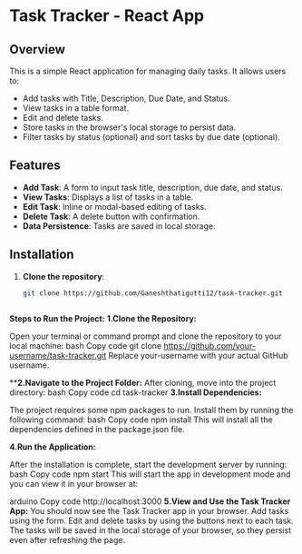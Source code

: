 # Task Tracker - React App

## Overview
This is a simple React application for managing daily tasks. It allows users to:
- Add tasks with Title, Description, Due Date, and Status.
- View tasks in a table format.
- Edit and delete tasks.
- Store tasks in the browser's local storage to persist data.
- Filter tasks by status (optional) and sort tasks by due date (optional).

## Features
- **Add Task**: A form to input task title, description, due date, and status.
- **View Tasks**: Displays a list of tasks in a table.
- **Edit Task**: Inline or modal-based editing of tasks.
- **Delete Task**: A delete button with confirmation.
- **Data Persistence**: Tasks are saved in local storage.

## Installation

1. **Clone the repository**:
   ```bash
   git clone https://github.com/Ganeshthatigutti12/task-tracker.git



**Steps to Run the Project:**
**1.Clone the Repository:**

Open your terminal or command prompt and clone the repository to your local machine:
bash
Copy code
git clone https://github.com/your-username/task-tracker.git
Replace your-username with your actual GitHub username.

****2.Navigate to the Project Folder:**
After cloning, move into the project directory:
bash
Copy code
cd task-tracker
**3.Install Dependencies:**

The project requires some npm packages to run. Install them by running the following command:
bash
Copy code
npm install
This will install all the dependencies defined in the package.json file.

**4.Run the Application:**

After the installation is complete, start the development server by running:
bash
Copy code
npm start
This will start the app in development mode and you can view it in your browser at:

arduino
Copy code
http://localhost:3000
**5.View and Use the Task Tracker App:**
You should now see the Task Tracker app in your browser.
Add tasks using the form.
Edit and delete tasks by using the buttons next to each task.
The tasks will be saved in the local storage of your browser, so they persist even after refreshing the page.
